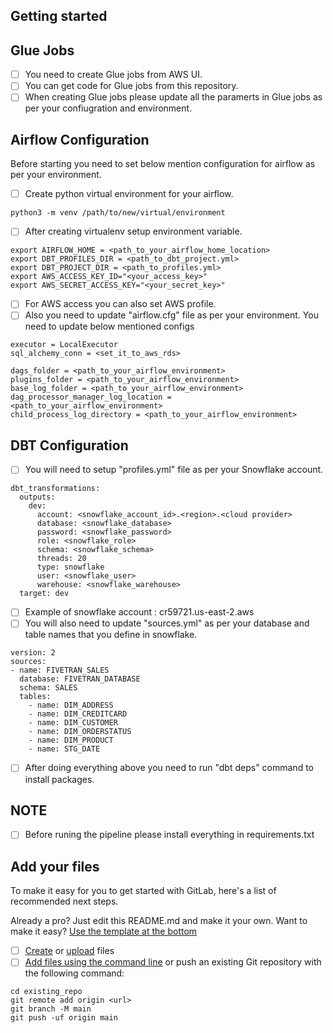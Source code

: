 ## Getting started

## Glue Jobs

- [ ] You need to create Glue jobs from AWS UI.
- [ ] You can get code for Glue jobs from this repository.
- [ ] When creating Glue jobs please update all the paramerts in Glue jobs as per your confiugration and environment.

## Airflow Configuration

Before starting you need to set below mention configuration for airflow as per your environment.
- [ ] Create python virtual environment for your airflow.
```
python3 -m venv /path/to/new/virtual/environment
```
- [ ] After creating virtualenv setup environment variable. 
```
export AIRFLOW_HOME = <path_to_your_airflow_home_location>
export DBT_PROFILES_DIR = <path_to_dbt_project.yml>
export DBT_PROJECT_DIR = <path_to_profiles.yml>
export AWS_ACCESS_KEY_ID="<your_access_key>"
export AWS_SECRET_ACCESS_KEY="<your_secret_key>"
```
- [ ] For AWS access you can also set AWS profile.
- [ ] Also you need to update "airflow.cfg" file as per your environment. You need to update below mentioned configs
```
executor = LocalExecutor
sql_alchemy_conn = <set_it_to_aws_rds>

dags_folder = <path_to_your_airflow_environment>
plugins_folder = <path_to_your_airflow_environment>
base_log_folder = <path_to_your_airflow_environment>
dag_processor_manager_log_location = <path_to_your_airflow_environment>
child_process_log_directory = <path_to_your_airflow_environment>
```

## DBT Configuration
- [ ] You will need to setup "profiles.yml" file as per your Snowflake account.
```
dbt_transformations:
  outputs:
    dev:
      account: <snowflake_account_id>.<region>.<cloud provider>
      database: <snowflake_database>
      password: <snowflake_password>
      role: <snowflake_role>
      schema: <snowflake_schema>
      threads: 20
      type: snowflake
      user: <snowflake_user>
      warehouse: <snowflake_warehouse>
  target: dev
```
- [ ] Example of snowflake account : cr59721.us-east-2.aws
- [ ] You will also need to update "sources.yml" as per your database and table names that you define in snowflake.
```
version: 2
sources:
- name: FIVETRAN_SALES
  database: FIVETRAN_DATABASE
  schema: SALES
  tables:
    - name: DIM_ADDRESS
    - name: DIM_CREDITCARD
    - name: DIM_CUSTOMER
    - name: DIM_ORDERSTATUS
    - name: DIM_PRODUCT
    - name: STG_DATE
```
- [ ] After doing everything above you need to run "dbt deps" command to install packages.

## NOTE
- [ ] Before runing the pipeline please install everything in requirements.txt



## Add your files
To make it easy for you to get started with GitLab, here's a list of recommended next steps.

Already a pro? Just edit this README.md and make it your own. Want to make it easy? [Use the template at the bottom](#editing-this-readme)

- [ ] [Create](https://docs.gitlab.com/ee/user/project/repository/web_editor.html#create-a-file) or [upload](https://docs.gitlab.com/ee/user/project/repository/web_editor.html#upload-a-file) files
- [ ] [Add files using the command line](https://docs.gitlab.com/ee/gitlab-basics/add-file.html#add-a-file-using-the-command-line) or push an existing Git repository with the following command:

```
cd existing_repo
git remote add origin <url>
git branch -M main
git push -uf origin main
```